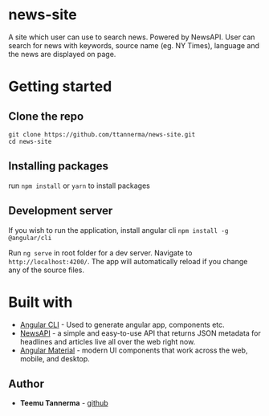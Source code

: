 # news-site

A site which user can use to search news. Powered by NewsAPI. User can search for news with keywords, source name (eg. NY Times), language and the news are displayed on page.

# Getting started

## Clone the repo 
`git clone https://github.com/ttannerma/news-site.git`
<br>
`cd news-site`

## Installing packages
run `npm install` or `yarn` to install packages

## Development server
If you wish to run the application, install angular cli `npm install -g @angular/cli`

Run `ng serve` in root folder for a dev server. Navigate to `http://localhost:4200/`. The app will automatically reload if you change any of the source files.

# Built with
* [Angular CLI](https://cli.angular.io/) - Used to generate angular app, components etc.
* [NewsAPI](https://newsapi.org/) - a simple and easy-to-use API that returns JSON metadata for headlines and articles live all over the web right now.
* [Angular Material](https://material.angular.io/) - modern UI components that work across the web, mobile, and desktop.

## Author
* **Teemu Tannerma** - [github](https://github.com/ttannerma)
